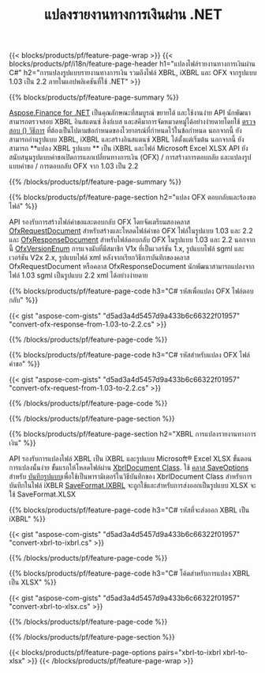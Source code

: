﻿---
title: แปลงรายงานทางการเงินผ่าน .NET
url: /th/net/conversion/
description:  C# รหัสเพื่อแปลงรายงานทางการเงินในรูปแบบไฟล์ XBRL, iXBRL(inline xbrl) และ OFX ผ่านไลบรารี .NET
---
{{< blocks/products/pf/feature-page-wrap >}}
{{< blocks/products/pf/i18n/feature-page-header h1="แปลงไฟล์รายงานทางการเงินผ่าน C#" h2="การแปลงรูปแบบรายงานทางการเงิน รวมถึงไฟล์ XBRL, iXBRL และ OFX จากรูปแบบ 1.03 เป็น 2.2 ภายในแอปพลิเคชันที่ใช้ .NET" >}}

{{% blocks/products/pf/feature-page-summary %}}

[Aspose.Finance for .NET](https://products.aspose.com/finance/net/) เป็นคุณลักษณะที่สมบูรณ์ ขยายได้ และใช้งานง่าย API นักพัฒนาสามารถตรวจสอบ XBRL อินสแตนซ์ ลิงก์เบส และสคีมาการจัดหมวดหมู่ได้อย่างง่ายดายโดยใช้ [ตรวจสอบ () วิธีการ](https://apireference.aspose.com/finance/net/aspose.finance.xbrl/xbrlinstance/methods/validate) ที่ต้องเป็นไปตามข้อกำหนดของไวยากรณ์ที่กำหนดไว้ในข้อกำหนด นอกจากนี้ ยังสามารถอ่านรูปแบบ XBRL, iXBRL และสร้างอินสแตนซ์ XBRL ได้ตั้งแต่เริ่มต้น นอกจากนี้ ยังสามารถ **แปลง XBRL รูปแบบ ** เป็น iXBRL และไฟล์ Microsoft Excel XLSX API ยังสนับสนุนรูปแบบคำขอเปิดการแลกเปลี่ยนทางการเงิน (OFX) / การสร้างการตอบกลับ และแปลงรูปแบบคำขอ / การตอบกลับ OFX จาก 1.03 เป็น 2.2

{{% /blocks/products/pf/feature-page-summary %}}

{{% blocks/products/pf/feature-page-section h2="แปลง OFX ตอบกลับและร้องขอไฟล์" %}}

API รองรับการสร้างไฟล์คำขอและตอบกลับ OFX โดยจัดเตรียมสองคลาส [OfxRequestDocument](https://apireference.aspose.com/finance/net/aspose.finance.ofx/ofxrequestdocument) สำหรับสร้างและโหลดไฟล์คำขอ OFX ไฟล์ในรูปแบบ 1.03 และ 2.2 และ [OfxResponseDocument](https://apireference.aspose.com/finance/net/aspose.finance.ofx/ofxresponsedocument) สำหรับไฟล์ตอบกลับ OFX ในรูปแบบ 1.03 และ 2.2 นอกจากนี้ [OfxVersionEnum](https://apireference.aspose.com/finance/net/aspose.finance.ofx/ofxversionenum) การแจงนับที่มีสมาชิก V1x ที่เป็นเวอร์ชัน 1.x, รูปแบบไฟล์ sgml และเวอร์ชัน V2x 2.x, รูปแบบไฟล์ xml หลังจากเรียกวิธีการบันทึกของคลาส OfxRequestDocument หรือคลาส OfxResponseDocument นักพัฒนาสามารถแปลงจากไฟล์ 1.03 sgml เป็นรูปแบบ 2.2 xml ได้อย่างง่ายดาย


{{% blocks/products/pf/feature-page-code h3="C# รหัสเพื่อแปลง OFX ไฟล์ตอบกลับ" %}}

{{< gist "aspose-com-gists" "d5ad3a4d5457d9a433b6c66322f01957" "convert-ofx-response-from-1.03-to-2.2.cs" >}} 

{{% /blocks/products/pf/feature-page-code %}}

{{% blocks/products/pf/feature-page-code h3="C# รหัสสำหรับแปลง OFX ไฟล์คำขอ" %}}

{{< gist "aspose-com-gists" "d5ad3a4d5457d9a433b6c66322f01957" "convert-ofx-request-from-1.03-to-2.2.cs" >}} 

{{% /blocks/products/pf/feature-page-code %}}

{{% /blocks/products/pf/feature-page-section %}}

{{% blocks/products/pf/feature-page-section h2="XBRL การแปลงรายงานทางการเงิน" %}}

API รองรับการแปลงไฟล์ XBRL เป็น iXBRL และรูปแบบ Microsoft® Excel XLSX ขั้นตอนการแปลงนั้นง่าย ขั้นแรกให้โหลดไฟล์ผ่าน [XbrlDocument Class](https://apireference.aspose.com/finance/net/aspose.finance.xbrl/xbrldocument). ใช้ [คลาส SaveOptions](https://apireference.aspose.com/finance/net/aspose.finance.xbrl/saveoptions) สำหรับ [บันทึกรูปแบบ](https://apireference.aspose.com/finance/net/aspose.finance.xbrl/saveoptions/properties/saveformat)เพื่อใช้เป็นพารามิเตอร์ในวิธีบันทึกของ XbrlDocument Class สำหรับการบันทึกในไฟล์ iXBLR [SaveFormat.IXBRL](https://apireference.aspose.com/finance/net/aspose.finance.xbrl/saveformat) จะถูกใช้และสำหรับการส่งออกเป็นรูปแบบ XLSX จะใช้ SaveFormat.XLSX

{{% blocks/products/pf/feature-page-code h3="C# รหัสที่จะส่งออก XBRL เป็น iXBRL" %}}

{{< gist "aspose-com-gists" "d5ad3a4d5457d9a433b6c66322f01957" "convert-xbrl-to-ixbrl.cs" >}} 

{{% /blocks/products/pf/feature-page-code %}}

{{% blocks/products/pf/feature-page-code h3="C# โค้ดสำหรับการแปลง XBRL เป็น XLSX" %}}

{{< gist "aspose-com-gists" "d5ad3a4d5457d9a433b6c66322f01957" "convert-xbrl-to-xlsx.cs" >}} 

{{% /blocks/products/pf/feature-page-code %}}

{{% /blocks/products/pf/feature-page-section %}}

{{< blocks/products/pf/feature-page-options pairs="xbrl-to-ixbrl xbrl-to-xlsx" >}}
{{< /blocks/products/pf/feature-page-wrap >}}